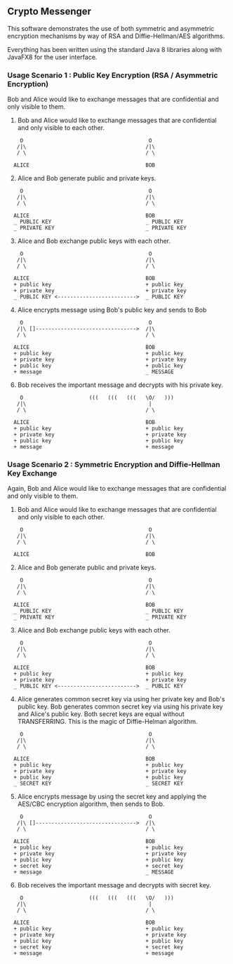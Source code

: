 ## Crypto Messenger
This software demonstrates the use of both symmetric and asymmetric encryption 
mechanisms by way of RSA and Diffie-Hellman/AES algorithms.

Everything has been written using the standard Java 8 libraries along with JavaFX8 for 
the user interface.

### Usage Scenario 1 : Public Key Encryption (RSA / Asymmetric Encryption)
Bob and Alice would like to exchange messages that are confidential and only
visible to them.

1. Bob and Alice would like to exchange messages that are confidential and only
visible to each other.

```
    O                                        O
   /|\                                      /|\
   / \                                      / \

  ALICE                                     BOB
```
2. Alice and Bob generate public and private keys.

```
    O                                        O
   /|\                                      /|\
   / \                                      / \

  ALICE                                     BOB
  _ PUBLIC KEY                              _ PUBLIC KEY
  _ PRIVATE KEY                             _ PRIVATE KEY
```
3. Alice and Bob exchange public keys with each other.

```
    O                                        O
   /|\                                      /|\
   / \                                      / \

  ALICE                                     BOB
  + public key                              + public key
  + private key                             + private key
  _ PUBLIC KEY <------------------------->  _ PUBLIC KEY
```
4. Alice encrypts message using Bob's public key and sends to Bob


```
    O                                        O
   /|\ []-------------------------------->  /|\
   / \                                      / \

  ALICE                                     BOB
  + public key                              + public key
  + private key                             + private key
  + public key                              + public key
  + message                                 _ MESSAGE
```
6. Bob receives the important message and decrypts with his private key.


```
    O                     (((   (((   (((   \O/   )))
   /|\                                       |
   / \                                      / \

  ALICE                                     BOB
  + public key                              + public key
  + private key                             + private key
  + public key                              + public key
  + message                                 + message
```

### Usage Scenario 2 : Symmetric Encryption and Diffie-Hellman Key Exchange
Again, Bob and Alice would like to exchange messages that are confidential and only
visible to them.

1. Bob and Alice would like to exchange messages that are confidential and only
visible to each other.

```
    O                                        O
   /|\                                      /|\
   / \                                      / \

  ALICE                                     BOB
```
2. Alice and Bob generate public and private keys.

```
    O                                        O
   /|\                                      /|\
   / \                                      / \

  ALICE                                     BOB
  _ PUBLIC KEY                              _ PUBLIC KEY
  _ PRIVATE KEY                             _ PRIVATE KEY
```
3. Alice and Bob exchange public keys with each other.

```
    O                                        O
   /|\                                      /|\
   / \                                      / \

  ALICE                                     BOB
  + public key                              + public key
  + private key                             + private key
  _ PUBLIC KEY <------------------------->  _ PUBLIC KEY
```
4. Alice generates common secret key via using her private key and Bob's public key. Bob generates common secret key via using his private key and Alice's public key. Both secret keys are equal without TRANSFERRING. This is the magic of Diffie-Helman algorithm.


```
    O                                        O
   /|\                                      /|\
   / \                                      / \

  ALICE                                     BOB
  + public key                              + public key
  + private key                             + private key
  + public key                              + public key
  _ SECRET KEY                              _ SECRET KEY
```
5. Alice encrypts message by using the secret key and applying the AES/CBC encryption algorithm, then sends to Bob.


```
    O                                        O
   /|\ []-------------------------------->  /|\
   / \                                      / \

  ALICE                                     BOB
  + public key                              + public key
  + private key                             + private key
  + public key                              + public key
  + secret key                              + secret key
  + message                                 _ MESSAGE
```
6. Bob receives the important message and decrypts with secret key.


```
    O                     (((   (((   (((   \O/   )))
   /|\                                       |
   / \                                      / \

  ALICE                                     BOB
  + public key                              + public key
  + private key                             + private key
  + public key                              + public key
  + secret key                              + secret key
  + message                                 + message
```

